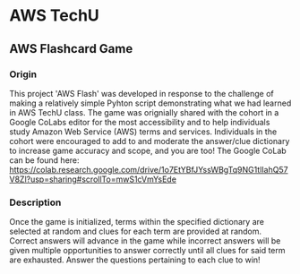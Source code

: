 # AWS TechU 
## AWS Flashcard Game

### Origin
This project 'AWS Flash' was developed in response to the challenge of making a relatively simple Pyhton script demonstrating what we had learned in AWS TechU class. The game was orignially shared with the cohort in a Google CoLabs editor for the most accessibility and to help individuals study Amazon Web Service (AWS) terms and services. Individuals in the cohort were encouraged to add to and moderate the answer/clue dictionary to increase game accuracy and scope, and you are too! The Google CoLab can be found here: https://colab.research.google.com/drive/1o7EtYBfJYssWBgTq9NG1tlIahQ57V8Zl?usp=sharing#scrollTo=mwS1cVmYsEde

### Description
Once the game is initialized, terms within the specified dictionary are selected at random and clues for each term are provided at random. Correct answers will advance in the game while incorrect answers will be given multiple opportunities to answer correctly until all clues for said term are exhausted. Answer the questions pertaining to each clue to win!   
